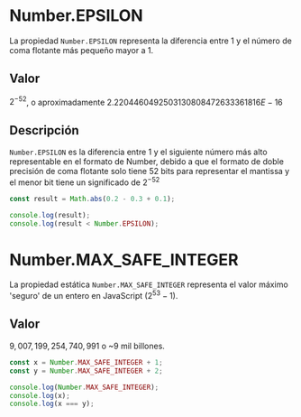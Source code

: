 # Number.EPSILON
La propiedad `Number.EPSILON` representa la diferencia entre 1 y el número de coma flotante más pequeño mayor a 1.
## Valor
$2^{-52}$, o aproximadamente $2.2204460492503130808472633361816E-16$
## Descripción
`Number.EPSILON` es la diferencia entre 1 y el siguiente número más alto representable en el formato de Number, debido a que el formato de doble precisión de coma flotante solo tiene 52 bits para representar el mantissa y el menor bit tiene un significado de $2^{-52}$
```js
const result = Math.abs(0.2 - 0.3 + 0.1);

console.log(result);
console.log(result < Number.EPSILON);
```
# Number.MAX_SAFE_INTEGER
La propiedad estática `Number.MAX_SAFE_INTEGER` representa el valor máximo 'seguro' de un entero en JavaScript ($2^{53} - 1$).
## Valor
$9,007,199,254,740,991$ o ~9 mil billones.
```js
const x = Number.MAX_SAFE_INTEGER + 1;
const y = Number.MAX_SAFE_INTEGER + 2;

console.log(Number.MAX_SAFE_INTEGER);
console.log(x);
console.log(x === y);
```